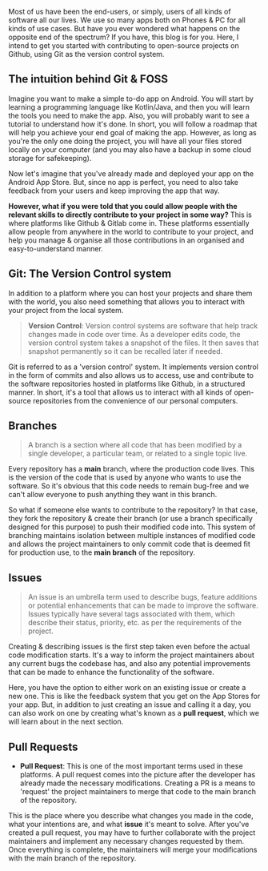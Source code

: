 <!-- Link: https://hashnode.com/draft/64ec64299a7db7000f2d1966 -->

Most of us have been the end-users, or simply, users of all kinds of software all our lives. We use so many apps both on Phones & PC for all kinds of use cases. But have you ever wondered what happens on the opposite end of the spectrum? If you have, this blog is for you. Here, I intend to get you started with contributing to open-source projects on Github, using Git as the version control system.

## The intuition behind Git & FOSS

Imagine you want to make a simple to-do app on Android. You will start by learning a programming language like Kotlin/Java, and then you will learn the tools you need to make the app. Also, you will probably want to see a tutorial to understand how it's done. In short, you will follow a roadmap that will help you achieve your end goal of making the app. However, as long as you're the only one doing the project, you will have all your files stored locally on your computer (and you may also have a backup in some cloud storage for safekeeping).

Now let's imagine that you've already made and deployed your app on the Android App Store. But, since no app is perfect, you need to also take feedback from your users and keep improving the app that way.

**However, what if you were told that you could allow people with the relevant skills to directly contribute to your project in some way?** This is where platforms like Github & Gitlab come in. These platforms essentially allow people from anywhere in the world to contribute to your project, and help you manage & organise all those contributions in an organised and easy-to-understand manner.

## Git: The Version Control system

In addition to a platform where you can host your projects and share them with the world, you also need something that allows you to interact with your project from the local system.

> **Version Control**: Version control systems are software that help track changes made in code over time. As a developer edits code, the version control system takes a snapshot of the files. It then saves that snapshot permanently so it can be recalled later if needed.

Git is referred to as a 'version control' system. It implements version control in the form of commits and also allows us to access, use and contribute to the software repositories hosted in platforms like Github, in a structured manner. In short, it's a tool that allows us to interact with all kinds of open-source repositories from the convenience of our personal computers.

## Branches

> A branch is a section where all code that has been modified by a single developer, a particular team, or related to a single topic live.

Every repository has a **main** branch, where the production code lives. This is the version of the code that is used by anyone who wants to use the software. So it's obvious that this code needs to remain bug-free and we can't allow everyone to push anything they want in this branch.

So what if someone else wants to contribute to the repository? In that case, they fork the repository & create their branch (or use a branch specifically designed for this purpose) to push their modified code into. This system of branching maintains isolation between multiple instances of modified code and allows the project maintainers to only commit code that is deemed fit for production use, to the **main branch** of the repository.

## Issues

> An issue is an umbrella term used to describe bugs, feature additions or potential enhancements that can be made to improve the software. Issues typically have several tags associated with them, which describe their status, priority, etc. as per the requirements of the project.

Creating & describing issues is the first step taken even before the actual code modification starts. It's a way to inform the project maintainers about any current bugs the codebase has, and also any potential improvements that can be made to enhance the functionality of the software.

Here, you have the option to either work on an existing issue or create a new one. This is like the feedback system that you get on the App Stores for your app. But, in addition to just creating an issue and calling it a day, you can also work on one by creating what's known as a **pull request**, which we will learn about in the next section.

## Pull Requests

* **Pull Request**: This is one of the most important terms used in these platforms. A pull request comes into the picture after the developer has already made the necessary modifications. Creating a PR is a means to 'request' the project maintainers to merge that code to the main branch of the repository.
    

This is the place where you describe what changes you made in the code, what your intentions are, and what **issue** it's meant to solve. After you've created a pull request, you may have to further collaborate with the project maintainers and implement any necessary changes requested by them. Once everything is complete, the maintainers will merge your modifications with the main branch of the repository.